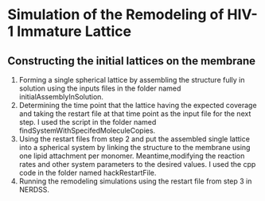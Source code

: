 # Simulation of the Remodeling of HIV-1 Immature Lattice
## Constructing the initial lattices on the membrane
1. Forming a single spherical lattice by assembling the structure fully in solution using the inputs files in the folder named initialAssemblyInSolution.
2. Determining the time point that the lattice having the expected coverage and taking the restart file at that time point as the input file for the next step. I used the script in the folder named findSystemWithSpecifedMoleculeCopies.
3. Using the restart files from step 2 and put the assembled single lattice into a spherical system by linking the structure to the membrane using one lipid attachment per monomer. Meantime,modifying the reaction rates and other system parameters to the desired values. I used the cpp code in the folder named hackRestartFile.
4. Running the remodeling simulations using the restart file from step 3 in NERDSS.